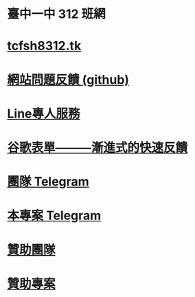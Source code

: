 # 臺中一中 312 班網
# [tcfsh8312.tk](https://tcfsh8312.tk)
# [網站問題反饋 (github)](https://github.com/Myhouse-System/tcfsh8312.tk/issues/new)
# [Line專人服務](https://line.me/R/ti/p/%40019arusm)
# [谷歌表單———漸進式的快速反饋](https://www.tcfsh312.tk/current/feedback)
# [團隊 Telegram](https://t.me/+RT3U5bUJqOo4YzZl)
# [本專案 Telegram](https://t.me/@tcfsh8312)
# [贊助團隊](https://myhousesystem.soci.vip/donate)
# [贊助專案](https://tcfsh8312.soci.vip/donate)
